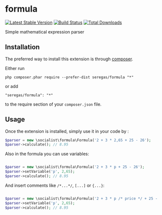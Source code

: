 # formula
[![Latest Stable Version](https://img.shields.io/packagist/v/seregas/formula.svg)](https://packagist.org/packages/seregas/formula)
[![Build Status](https://travis-ci.com/socialist/formula.svg?branch=master)](https://github.com/socialist/formula)
[![Total Downloads](https://img.shields.io/packagist/dt/seregas/formula.svg)](https://packagist.org/packages/seregas/formula)

Simple mathematical expression parser

Installation
------------

The preferred way to install this extension is through [composer](http://getcomposer.org/download/).

Either run

```
php composer.phar require --prefer-dist seregas/formula "*"
```

or add

```
"seregas/formula": "*"
```

to the require section of your `composer.json` file.


Usage
-----

Once the extension is installed, simply use it in your code by  :

```php
$parser = new \socialist\formula\Formula('2 + 3 * 2,65 + 25 - 26');
$parser->calculate(); // 8.95

```

Also in the formula you can use variables:

```php

$parser = new \socialist\formula\Formula('2 + 3 * p + 25 - 26');
$parser->setVariable('p', 2,65);
$parser->calculate(); // 8.95

```

And insert comments like `/*...*/`, `[...]` or `{...}`:

```php

$parser = new \socialist\formula\Formula('2 + 3 * p /* price */ + 25 - 26');
$parser->setVariable('p', 2,65);
$parser->calculate(); // 8.95

```